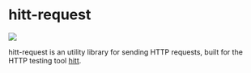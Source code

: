 # hitt-request

<a href="https://crates.io/crates/hitt-request"><img src="https://img.shields.io/crates/v/hitt-request.svg"></a>

hitt-request is an utility library for sending HTTP requests, built for the HTTP testing tool [hitt](https://github.com/hougesen/hitt).
